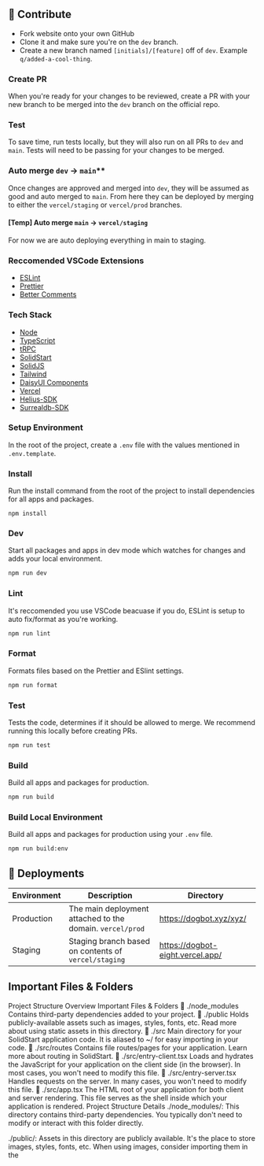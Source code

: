 ## 🤝 Contribute

- Fork website onto your own GitHub
- Clone it and make sure you're on the `dev` branch.
- Create a new branch named `[initials]/[feature]` off of `dev`. Example `q/added-a-cool-thing`.

### Create PR

When you're ready for your changes to be reviewed, create a PR with your new branch to be merged into the `dev` branch on the official repo.

### Test

To save time, run tests locally, but they will also run on all PRs to `dev` and `main`. Tests will need to be passing for your changes to be merged.

### Auto merge `dev` -> `main`\*\*

Once changes are approved and merged into `dev`, they will be assumed as good and auto merged to `main`. From here they can be deployed by merging to either the `vercel/staging` or `vercel/prod` branches.

#### [Temp] Auto merge `main` -> `vercel/staging`

For now we are auto deploying everything in main to staging.

### Reccomended VSCode Extensions

- [ESLint](https://marketplace.visualstudio.com/items?itemName=dbaeumer.vscode-eslint)
- [Prettier](https://marketplace.visualstudio.com/items?itemName=esbenp.prettier-vscode)
- [Better Comments](https://marketplace.visualstudio.com/items?itemName=aaron-bond.better-comments)

### Tech Stack

- [Node](https://nodejs.org/en/)
- [TypeScript](https://www.typescriptlang.org/)
- [tRPC](https://trpc.io/)
- [SolidStart](https://start.solidjs.com/)
- [SolidJS](https://www.solidjs.com/)
- [Tailwind](https://tailwindcss.com/)
- [DaisyUI Components](https://daisyui.com/)
- [Vercel](https://vercel.com/)
- [Helius-SDK](https://github.com/helius-labs/helius-sdk)
- [Surrealdb-SDK](https://docs.surrealdb.com/docs/integration/sdks/javascript)

### Setup Environment

In the root of the project, create a `.env` file with the values mentioned in `.env.template`.

### Install

Run the install command from the root of the project to install dependencies for all apps and packages.

```
npm install
```

### Dev

Start all packages and apps in dev mode which watches for changes and adds your local environment.

```sh
npm run dev
```

### Lint

It's reccomended you use VSCode beacuase if you do, ESLint is setup to auto fix/format as you're working.

```sh
npm run lint
```

### Format

Formats files based on the Prettier and ESlint settings.

```sh
npm run format
```

### Test

Tests the code, determines if it should be allowed to merge. We recommend running this locally before creating PRs.

```sh
npm run test
```

### Build

Build all apps and packages for production.

```sh
npm run build
```

### Build Local Environment

Build all apps and packages for production using your `.env` file.

```sh
npm run build:env
```

## 🚀 Deployments

| Environment | Description                                               | Directory                        |
| ----------- | --------------------------------------------------------- | -------------------------------- |
| Production  | The main deployment attached to the domain. `vercel/prod` | https://dogbot.xyz/xyz/          |
| Staging     | Staging branch based on contents of `vercel/staging`      | https://dogbot-eight.vercel.app/ |

## Important Files & Folders

Project Structure Overview
Important Files & Folders
📁 ./node_modules Contains third-party dependencies added to your project.
📁 ./public Holds publicly-available assets such as images, styles, fonts, etc. Read more about using static assets in this directory.
📁 ./src Main directory for your SolidStart application code. It is aliased to ~/ for easy importing in your code.
📁 ./src/routes Contains file routes/pages for your application. Learn more about routing in SolidStart.
📄 ./src/entry-client.tsx Loads and hydrates the JavaScript for your application on the client side (in the browser). In most cases, you won't need to modify this file.
📄 ./src/entry-server.tsx Handles requests on the server. In many cases, you won't need to modify this file.
📄 ./src/app.tsx The HTML root of your application for both client and server rendering. This file serves as the shell inside which your application is rendered.
Project Structure Details
./node_modules/: This directory contains third-party dependencies. You typically don't need to modify or interact with this folder directly.

./public/: Assets in this directory are publicly available. It's the place to store images, styles, fonts, etc. When using images, consider importing them in the <script> rather than placing them directly in ./public whenever possible.

./src/: The main source code directory for your SolidStart application. The ~/ alias is used to import files from this directory easily.

./src/routes/: Contains file routes/pages for your application. Learn more about routing in SolidStart. Each file in this directory becomes a page or an endpoint based on the folder structure.

./src/entry-client.tsx: This file loads and hydrates the JavaScript for your application on the client side (in the browser). In most cases, you won't need to modify this file.

./src/entry-server.tsx: Handles requests on the server. In many cases, you won't need to modify this file.

./src/app.tsx: The HTML root of your application for both client and server rendering. This file serves as the shell inside which your application is rendered.

This structure provides a foundation for building SolidStart applications, emphasizing simplicity and scalability. You can focus on the ./src directory for most of your development work, and the other files and folders play specific roles in the build and execution process.

## Vercel Config

|                 |        |
| --------------- | ------ |
| Build Command   | `TODO` |
| Output Director | `TODO` |
| Install Command | `TODO` |

## Styles

[TailwindCSS](https://tailwindcss.com/) is used for base utilies and [DaisyUI](https://daisyui.com/) contains helpful UI components.

## Icons

See list of available icons in `$lib/config`.

### Use Icons

```js
<script>
    import Icon from "$lib/components/icon.svelte";
</script>

<Icon id="paper-plane">
```

### Add Icons

1. Find the icon you want on [IconMon](https://iconmonstr.com/). Most of these should render fine.
2. Click "Embed" -> "Inline" and copy only the `<path>`.
3. Add a new key to `$lib/config.ts` that is similar to the Icon Monsters name for the icon and add your `<path>`.

## State Management

- `TODO`

## Important Files & Folders

|                                         |                                                                                                                                                                      |
| --------------------------------------- | -------------------------------------------------------------------------------------------------------------------------------------------------------------------- |
| 📄`./src/lib/parser/index.ts`           | UI calls the function in this file to parse transactions                                                                                                             |
| 📄`./src/lib/parser/types.ts`           | Contains the types, interfaces, and enums needed to understand to work on the parser.                                                                                |
| 📁`./src/lib/parser/parsers`            | Contains all parser methods.                                                                                                                                         |
| 📄`./src/lib/parser/parsers/index.ts`   | Exports parser files in `./src/parsers`.                                                                                                                             |
| 📄`./src/lib/parser/parsers/unknown.ts` | If there is no dedicated parser file for a Helius transaction type, they are parsed in this file. Changing the label on the UI is in `./apps/web/src/lib/config.ts`. |
| 📁`./src/lib/parser/utils`              | Utility functions for the parser functions                                                                                                                           |
| 📄`./src/lib/search.ts`                 | The function that resolves search inputs to a URL parameter.                                                                                                         |

# 📦 @dogbot-xyz/website-database [WIP]

A database for saving metadata like transaction views or user details.
